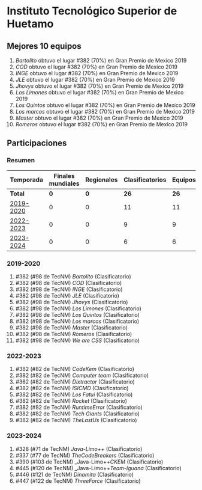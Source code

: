 # Instituto Tecnológico Superior de Huetamo

## Mejores 10 equipos

1. _Bartolito_ obtuvo el lugar #382 (70%) en Gran Premio de Mexico 2019
1. _COD_ obtuvo el lugar #382 (70%) en Gran Premio de Mexico 2019
1. _INGE_ obtuvo el lugar #382 (70%) en Gran Premio de Mexico 2019
1. _JLE_ obtuvo el lugar #382 (70%) en Gran Premio de Mexico 2019
1. _Jhovys_ obtuvo el lugar #382 (70%) en Gran Premio de Mexico 2019
1. _Los Limones_ obtuvo el lugar #382 (70%) en Gran Premio de Mexico 2019
1. _Los Quintos_ obtuvo el lugar #382 (70%) en Gran Premio de Mexico 2019
1. _Los marcos_ obtuvo el lugar #382 (70%) en Gran Premio de Mexico 2019
1. _Master_ obtuvo el lugar #382 (70%) en Gran Premio de Mexico 2019
1. _Romeros_ obtuvo el lugar #382 (70%) en Gran Premio de Mexico 2019

## Participaciones

### Resumen

| Temporada | Finales mundiales | Regionales | Clasificatorios | Equipos |
| --- | --- | --- | --- | --- |
| **Total** | **0** | **0** | **26** | **26** |
| [2019-2020](#2019-2020) | 0 | 0 | 11 | 11 |
| [2022-2023](#2022-2023) | 0 | 0 | 9 | 9 |
| [2023-2024](#2023-2024) | 0 | 0 | 6 | 6 |

### 2019-2020

1. #382 (#98 de TecNM) _Bartolito_ (Clasificatorio)
1. #382 (#98 de TecNM) _COD_ (Clasificatorio)
1. #382 (#98 de TecNM) _INGE_ (Clasificatorio)
1. #382 (#98 de TecNM) _JLE_ (Clasificatorio)
1. #382 (#98 de TecNM) _Jhovys_ (Clasificatorio)
1. #382 (#98 de TecNM) _Los Limones_ (Clasificatorio)
1. #382 (#98 de TecNM) _Los Quintos_ (Clasificatorio)
1. #382 (#98 de TecNM) _Los marcos_ (Clasificatorio)
1. #382 (#98 de TecNM) _Master_ (Clasificatorio)
1. #382 (#98 de TecNM) _Romeros_ (Clasificatorio)
1. #382 (#98 de TecNM) _We are CSS_ (Clasificatorio)

### 2022-2023

1. #382 (#82 de TecNM) _CodeKem_ (Clasificatorio)
1. #382 (#82 de TecNM) _Computer team_ (Clasificatorio)
1. #382 (#82 de TecNM) _Dixtractor_ (Clasificatorio)
1. #382 (#82 de TecNM) _ISICMD_ (Clasificatorio)
1. #382 (#82 de TecNM) _Los Fatui_ (Clasificatorio)
1. #382 (#82 de TecNM) _Rocket_ (Clasificatorio)
1. #382 (#82 de TecNM) _RuntimeError_ (Clasificatorio)
1. #382 (#82 de TecNM) _Tech Giants_ (Clasificatorio)
1. #382 (#82 de TecNM) _TheLastUs_ (Clasificatorio)

### 2023-2024

1. #328 (#71 de TecNM) _Java-Limo++_ (Clasificatorio)
1. #337 (#77 de TecNM) _TheCodeBreakers_ (Clasificatorio)
1. #390 (#103 de TecNM) _Java-Limo++_CKEM_ (Clasificatorio)
1. #445 (#120 de TecNM) _Java-Limo++_Team-Iguana_ (Clasificatorio)
1. #446 (#121 de TecNM) _Dinamita_ (Clasificatorio)
1. #447 (#122 de TecNM) _ThreeForce_ (Clasificatorio)



